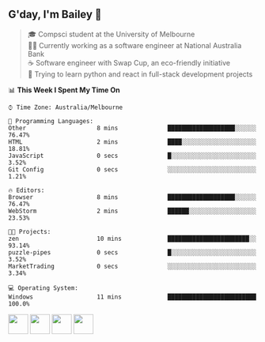 ## G'day, I'm Bailey 👋

> 🎓 Compsci student at the University of Melbourne <br>
> 👨‍💻 Currently working as a software engineer at National Australia Bank <br>
> ☕️ Software engineer with Swap Cup, an eco-friendly initiative <br>
> 🌱 Trying to learn python and react in full-stack development projects

<!--START_SECTION:waka-->
📊 **This Week I Spent My Time On** 

```text
⌚︎ Time Zone: Australia/Melbourne

💬 Programming Languages: 
Other                    8 mins              ███████████████████░░░░░░   76.47% 
HTML                     2 mins              ████░░░░░░░░░░░░░░░░░░░░░   18.81% 
JavaScript               0 secs              █░░░░░░░░░░░░░░░░░░░░░░░░   3.52% 
Git Config               0 secs              ░░░░░░░░░░░░░░░░░░░░░░░░░   1.21%

🔥 Editors: 
Browser                  8 mins              ███████████████████░░░░░░   76.47% 
WebStorm                 2 mins              ██████░░░░░░░░░░░░░░░░░░░   23.53%

🐱‍💻 Projects: 
zen                      10 mins             ███████████████████████░░   93.14% 
puzzle-pipes             0 secs              █░░░░░░░░░░░░░░░░░░░░░░░░   3.52% 
MarketTrading            0 secs              ░░░░░░░░░░░░░░░░░░░░░░░░░   3.34%

💻 Operating System: 
Windows                  11 mins             █████████████████████████   100.0%

```


<!--END_SECTION:waka-->

[<img height="40px" src="https://img.icons8.com/ios-filled/2x/linkedin.png">](https://linkedin.com/in/baileybutler1)
[<img height="40px" src="https://img.icons8.com/ios-filled/2x/github.png">](https://github.com/baely)
[<img height="40px" src="https://img.icons8.com/ios-filled/2x/salesforce.png">](https://trailblazer.me/id/baileybutler)
[<img height="40px" src="https://img.icons8.com/ios-filled/2x/instagram.png">](https://instagram.com/bae1y)
